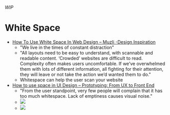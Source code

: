 _WIP_

# White Space
- [How To Use White Space In Web Design – Muzli -Design Inspiration](https://medium.muz.li/how-to-use-white-space-in-web-design-68ab49f866a1)
  - "We live in the times of constant distraction"
  - "All layouts need to be easy to understand, with scannable and readable content. ‘Crowded’ websites are difficult to read. Complexity often makes users uncomfortable. If we’ve overwhelmed them with lots of different information, all fighting for their attention, they will leave or not take the action we’d wanted them to do."
  - Whitespace can help the user scan your website
- [How to use space in UI Design – Prototyping: From UX to Front End](https://blog.prototypr.io/how-to-use-space-in-ui-design-15e169127236)
  - "From the user standpoint, very few people will complain that it has too much whitespace. Lack of emptiness causes visual noise."
  - ![](https://cdn-images-1.medium.com/max/1000/1*i6eqOryTciPPD8DZQ7nwEQ.png)
  - ![](https://cdn-images-1.medium.com/max/1000/1*dS5lb3X6eBXYs4kkWQoqEw.png)
